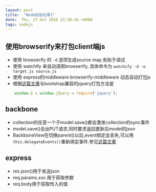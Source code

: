 ```yaml
---
layout: post
title:  "Node经验记录1"
date:  Thu, 27 Oct 2016 22:30:16 +0800
tags: nodejs
---
```


## 使用browserify来打包client端js

* 使用 browserify 的 `-d` 选项生成source map,有助于调试
* 使用 watchify 来自动调用browserify, 具体命令为 `watchify -d -o target.js source.js`
* 使用 express的middleware browserify-middleware 动态自动打包js
* 根据[这篇文章](http://stackoverflow.com/questions/24827964/browserify-with-twitter-bootstrap)与bootstrap兼容的jquery打包方法是

~~~ javascript
    window.$ = window.jQuery = require('jquery');
~~~

## backbone

* collection的任意一个子model.save()都会激发collection的sync事件 
* model.save()会出PUT请求,同时要求返回更新后model的json
* BackboneView在切换parent()以后,event绑定会丢失,可以用`this.delegateEvents()`重新绑定事件.参见[这篇文章](http://blog.marionettejs.com/2015/02/12/understanding-the-event-hash/index.html)

## express 

* res.json()用于发送json
* req.params.xxx 用于获取参数
* req.body用于获取传入的值


